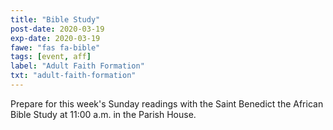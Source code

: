 ```yaml
---
title: "Bible Study"
post-date: 2020-03-19
exp-date: 2020-03-19
fawe: "fas fa-bible"
tags: [event, aff]
label: "Adult Faith Formation"
txt: "adult-faith-formation"
---
```

Prepare for this week's Sunday readings with the Saint Benedict the African Bible Study at 11:00 a.m. in the Parish House.
